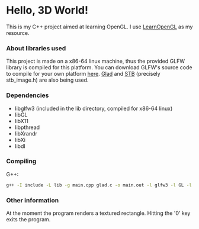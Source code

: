 # Hello, 3D World!
This is my C++ project aimed at learning OpenGL. I use [LearnOpenGL](https://learnopengl.com/) as my resource.

### About libraries used
This project is made on a x86-64 linux machine, thus the provided GLFW library is compiled for this platform.
You can download GLFW's source code to compile for your own platform [here](https://www.glfw.org/).
[Glad](https://glad.dav1d.de/) and [STB](https://https://github.com/nothings/stb) (precisely stb_image.h) are also being used.

### Dependencies
- libglfw3 (included in the lib directory, compiled for x86-64 linux)
- libGL
- libX11
- libpthread
- libXrandr
- libXi
- libdl

### Compiling
G++:
```bash
g++ -I include -L lib -g main.cpp glad.c -o main.out -l glfw3 -l GL -l X11 -l pthread -l Xrandr -l Xi -l dl
```

### Other information
At the moment the program renders a textured rectangle. Hitting the '0' key exits the program.

